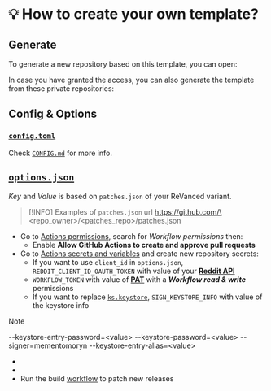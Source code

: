 # 💡 How to create your own template?

## Generate

To generate a new repository based on this template, you can open:



In case you have granted the access, you can also generate the template from these private repositories:


## Config & Options

### [`config.toml`](./config.toml)
Check [`CONFIG.md`](./CONFIG.md) for more info.

## [`options.json`](./options.json)
_Key_ and _Value_ is based on `patches.json` of your ReVanced variant.
> [!INFO]
> Examples of `patches.json` url
> https://github.com/\<repo_owner\>/\<patches_repo\>/patches.json

 * Go to [Actions permissions](../../settings/actions), search for _Workflow permissions_ then:
   * Enable **Allow GitHub Actions to create and approve pull requests**
 * Go to [Actions secrets and variables](../../settings/secrets/actions) and create new repository secrets:
   * If you want to use `client_id` in `options.json`, `REDDIT_CLIENT_ID_OAUTH_TOKEN` with value of your [**Reddit API**](https://www.reddit.com/prefs/apps)
   * `WORKFLOW_TOKEN` with value of [**PAT**](https://github.com/settings/tokens) with a **_Workflow read & write_** permissions
   * If you want to replace [`ks.keystore`](./ks.keystore), `SIGN_KEYSTORE_INFO` with value of the keystore info
> [!NOTE]
> --keystore-entry-password=\<value\> --keystore-password=\<value\> --signer=mementomoryn --keystore-entry-alias=\<value\>
 * 
 * 
 * Run the build [workflow](../../actions/workflows/build.yml) to patch new releases